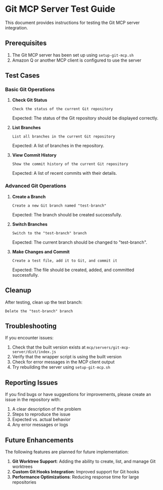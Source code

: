 # Git MCP Server Test Guide

This document provides instructions for testing the Git MCP server integration.

## Prerequisites

1. The Git MCP server has been set up using `setup-git-mcp.sh`
2. Amazon Q or another MCP client is configured to use the server

## Test Cases

### Basic Git Operations

1. **Check Git Status**
   ```
   Check the status of the current Git repository
   ```
   Expected: The status of the Git repository should be displayed correctly.

2. **List Branches**
   ```
   List all branches in the current Git repository
   ```
   Expected: A list of branches in the repository.

3. **View Commit History**
   ```
   Show the commit history of the current Git repository
   ```
   Expected: A list of recent commits with their details.

### Advanced Git Operations

1. **Create a Branch**
   ```
   Create a new Git branch named "test-branch"
   ```
   Expected: The branch should be created successfully.

2. **Switch Branches**
   ```
   Switch to the "test-branch" branch
   ```
   Expected: The current branch should be changed to "test-branch".

3. **Make Changes and Commit**
   ```
   Create a test file, add it to Git, and commit it
   ```
   Expected: The file should be created, added, and committed successfully.

## Cleanup

After testing, clean up the test branch:

```
Delete the "test-branch" branch
```

## Troubleshooting

If you encounter issues:

1. Check that the built version exists at `mcp/servers/git-mcp-server/dist/index.js`
2. Verify that the wrapper script is using the built version
3. Check for error messages in the MCP client output
4. Try rebuilding the server using `setup-git-mcp.sh`

## Reporting Issues

If you find bugs or have suggestions for improvements, please create an issue in the repository with:

1. A clear description of the problem
2. Steps to reproduce the issue
3. Expected vs. actual behavior
4. Any error messages or logs

## Future Enhancements

The following features are planned for future implementation:

1. **Git Worktree Support**: Adding the ability to create, list, and manage Git worktrees
2. **Custom Git Hooks Integration**: Improved support for Git hooks
3. **Performance Optimizations**: Reducing response time for large repositories
